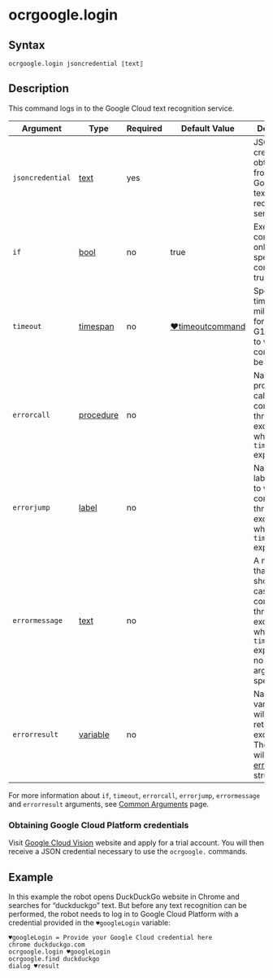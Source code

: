 # ocrgoogle.login

## Syntax

```G1ANT
ocrgoogle.login jsoncredential ⟦text⟧
```

## Description

This command logs in to the Google Cloud text recognition service.

| Argument | Type | Required | Default Value | Description |
| -------- | ---- | -------- | ------------- | ----------- |
|`jsoncredential`| [text](G1ANT.Language/G1ANT.Language/Structures/TextStructure.md) | yes |  | JSON credential obtained from the Google Cloud text recognition service |
| `if`           | [bool](G1ANT.Language/G1ANT.Language/Structures/BooleanStructure.md) | no       | true                                                        | Executes the command only if a specified condition is true   |
| `timeout`      | [timespan](G1ANT.Language/G1ANT.Language/Structures/TimeSpanStructure.md) | no       | [♥timeoutcommand](G1ANT.Language/G1ANT.Addon.Core/Variables/TimeoutCommandVariable.md) | Specifies time in milliseconds for G1ANT.Robot to wait for the command to be executed |
| `errorcall`    | [procedure](G1ANT.Language/G1ANT.Language/Structures/ProcedureStructure.md) | no       |                                                             | Name of a procedure to call when the command throws an exception or when a given `timeout` expires |
| `errorjump`    | [label](G1ANT.Language/G1ANT.Language/Structures/LabelStructure.md) | no       |                                                             | Name of the label to jump to when the command throws an exception or when a given `timeout` expires |
| `errormessage` | [text](G1ANT.Language/G1ANT.Language/Structures/TextStructure.md) | no       |                                                             | A message that will be shown in case the command throws an exception or when a given `timeout` expires, and no `errorjump` argument is specified |
| `errorresult`  | [variable](G1ANT.Language/G1ANT.Language/Structures/VariableStructure.md) | no       |                                                             | Name of a variable that will store the returned exception. The variable will be of [error](G1ANT.Language/G1ANT.Language/Structures/ErrorStructure.md) structure  |

For more information about `if`, `timeout`, `errorcall`, `errorjump`, `errormessage` and `errorresult` arguments, see [Common Arguments](G1ANT.Manual/appendices/common-arguments.md) page.

### Obtaining Google Cloud Platform credentials

Visit [Google Cloud Vision](https://cloud.google.com/vision/) website and apply for a trial account. You will then receive a JSON credential necessary to use the `ocrgoogle.` commands.

## Example

In this example the robot opens DuckDuckGo website in Chrome and searches for “duckduckgo” text. But before any text recognition can be performed, the robot needs to log in to Google Cloud Platform with a credential provided in the `♥googleLogin` variable:

```G1ANT
♥googleLogin = Provide your Google Cloud credential here
chrome duckduckgo.com
ocrgoogle.login ♥googleLogin
ocrgoogle.find duckduckgo
dialog ♥result
```

